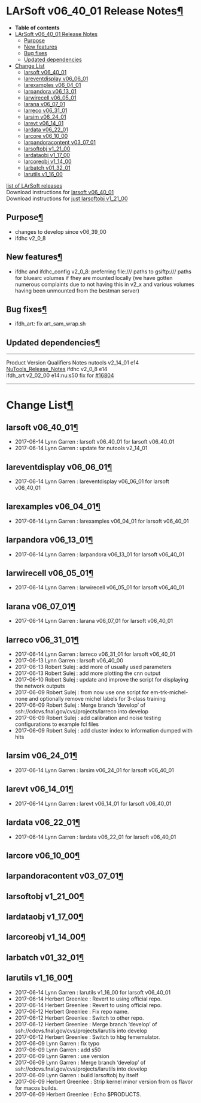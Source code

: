 LArSoft v06\_40\_01 Release Notes[¶](#LArSoft-v06_40_01-Release-Notes)
======================================================================

-   **Table of contents**
-   [LArSoft v06\_40\_01 Release Notes](#LArSoft-v06_40_01-Release-Notes)
    -   [Purpose](#Purpose)
    -   [New features](#New-features)
    -   [Bug fixes](#Bug-fixes)
    -   [Updated dependencies](#Updated-dependencies)
-   [Change List](#Change-List)
    -   [larsoft v06\_40\_01](#larsoft-v06_40_01)
    -   [lareventdisplay v06\_06\_01](#lareventdisplay-v06_06_01)
    -   [larexamples v06\_04\_01](#larexamples-v06_04_01)
    -   [larpandora v06\_13\_01](#larpandora-v06_13_01)
    -   [larwirecell v06\_05\_01](#larwirecell-v06_05_01)
    -   [larana v06\_07\_01](#larana-v06_07_01)
    -   [larreco v06\_31\_01](#larreco-v06_31_01)
    -   [larsim v06\_24\_01](#larsim-v06_24_01)
    -   [larevt v06\_14\_01](#larevt-v06_14_01)
    -   [lardata v06\_22\_01](#lardata-v06_22_01)
    -   [larcore v06\_10\_00](#larcore-v06_10_00)
    -   [larpandoracontent v03\_07\_01](#larpandoracontent-v03_07_01)
    -   [larsoftobj v1\_21\_00](#larsoftobj-v1_21_00)
    -   [lardataobj v1\_17\_00](#lardataobj-v1_17_00)
    -   [larcoreobj v1\_14\_00](#larcoreobj-v1_14_00)
    -   [larbatch v01\_32\_01](#larbatch-v01_32_01)
    -   [larutils v1\_16\_00](#larutils-v1_16_00)

[list of LArSoft releases](LArSoft_release_list)\
Download instructions for [larsoft v06\_40\_01](http://scisoft.fnal.gov/scisoft/bundles/larsoft/v06_40_01/larsoft-v06_40_01.html)\
Download instructions for [just larsoftobj v1\_21\_00](http://scisoft.fnal.gov/scisoft/bundles/larsoftobj/v1_21_00/larsoftobj-v1_21_00.html)


Purpose[¶](#Purpose)
--------------------

-   changes to develop since v06\_39\_00
-   ifdhc v2\_0\_8


New features[¶](#New-features)
------------------------------

-   ifdhc and ifdhc\_config v2\_0\_8: preferring file:/// paths to gsiftp:/// paths for bluearc volumes if fhey are mounted locally (we have gotten numerous complaints due to not having this in v2\_x and various volumes having been unmounted from the bestman server)


Bug fixes[¶](#Bug-fixes)
------------------------

-   ifdh\_art: fix art\_sam\_wrap.sh


Updated dependencies[¶](#Updated-dependencies)
----------------------------------------------

  ----------- ------------ ------------ --------------------------------------------------------------------------------------------------
  Product     Version      Qualifiers   Notes
  nutools     v2\_14\_01   e14          [NuTools\_Release\_Notes](/redmine/projects/nutools/wiki/NuTools_Release_Notes#nutools-v2_14_01)
  ifdhc       v2\_0\_8     e14          
  ifdh\_art   v2\_02\_00   e14:nu:s50   fix for [\#16804](/redmine/issues/16804 "Bug: Typo in art_sam_wrap.sh (Closed)")
  ----------- ------------ ------------ --------------------------------------------------------------------------------------------------


Change List[¶](#Change-List)
============================


larsoft v06\_40\_01[¶](#larsoft-v06_40_01)
------------------------------------------

-   2017-06-14 Lynn Garren : larsoft v06\_40\_01 for larsoft v06\_40\_01
-   2017-06-14 Lynn Garren : update for nutools v2\_14\_01


lareventdisplay v06\_06\_01[¶](#lareventdisplay-v06_06_01)
----------------------------------------------------------

-   2017-06-14 Lynn Garren : lareventdisplay v06\_06\_01 for larsoft v06\_40\_01


larexamples v06\_04\_01[¶](#larexamples-v06_04_01)
--------------------------------------------------

-   2017-06-14 Lynn Garren : larexamples v06\_04\_01 for larsoft v06\_40\_01


larpandora v06\_13\_01[¶](#larpandora-v06_13_01)
------------------------------------------------

-   2017-06-14 Lynn Garren : larpandora v06\_13\_01 for larsoft v06\_40\_01


larwirecell v06\_05\_01[¶](#larwirecell-v06_05_01)
--------------------------------------------------

-   2017-06-14 Lynn Garren : larwirecell v06\_05\_01 for larsoft v06\_40\_01


larana v06\_07\_01[¶](#larana-v06_07_01)
----------------------------------------

-   2017-06-14 Lynn Garren : larana v06\_07\_01 for larsoft v06\_40\_01


larreco v06\_31\_01[¶](#larreco-v06_31_01)
------------------------------------------

-   2017-06-14 Lynn Garren : larreco v06\_31\_01 for larsoft v06\_40\_01
-   2017-06-13 Lynn Garren : larsoft v06\_40\_00
-   2017-06-13 Robert Sulej : add more of usually used parameters
-   2017-06-13 Robert Sulej : add more plotting the cnn output
-   2017-06-10 Robert Sulej : update and improve the script for displaying the network outputs
-   2017-06-09 Robert Sulej : from now use one script for em-trk-michel-none and optionally remove michel labels for 3-class training
-   2017-06-09 Robert Sulej : Merge branch ‘develop’ of ssh://cdcvs.fnal.gov/cvs/projects/larreco into develop
-   2017-06-09 Robert Sulej : add calibration and noise testing configurations to example fcl files
-   2017-06-09 Robert Sulej : add cluster index to information dumped with hits


larsim v06\_24\_01[¶](#larsim-v06_24_01)
----------------------------------------

-   2017-06-14 Lynn Garren : larsim v06\_24\_01 for larsoft v06\_40\_01


larevt v06\_14\_01[¶](#larevt-v06_14_01)
----------------------------------------

-   2017-06-14 Lynn Garren : larevt v06\_14\_01 for larsoft v06\_40\_01


lardata v06\_22\_01[¶](#lardata-v06_22_01)
------------------------------------------

-   2017-06-14 Lynn Garren : lardata v06\_22\_01 for larsoft v06\_40\_01


larcore v06\_10\_00[¶](#larcore-v06_10_00)
------------------------------------------


larpandoracontent v03\_07\_01[¶](#larpandoracontent-v03_07_01)
--------------------------------------------------------------


larsoftobj v1\_21\_00[¶](#larsoftobj-v1_21_00)
----------------------------------------------


lardataobj v1\_17\_00[¶](#lardataobj-v1_17_00)
----------------------------------------------


larcoreobj v1\_14\_00[¶](#larcoreobj-v1_14_00)
----------------------------------------------


larbatch v01\_32\_01[¶](#larbatch-v01_32_01)
--------------------------------------------


larutils v1\_16\_00[¶](#larutils-v1_16_00)
------------------------------------------

-   2017-06-14 Lynn Garren : larutils v1\_16\_00 for larsoft v06\_40\_01
-   2017-06-14 Herbert Greenlee : Revert to using official repo.
-   2017-06-14 Herbert Greenlee : Revert to using official repo.
-   2017-06-12 Herbert Greenlee : Fix repo name.
-   2017-06-12 Herbert Greenlee : Switch to other repo.
-   2017-06-12 Herbert Greenlee : Merge branch ‘develop’ of ssh://cdcvs.fnal.gov/cvs/projects/larutils into develop
-   2017-06-12 Herbert Greenlee : Switch to hbg fememulator.
-   2017-06-09 Lynn Garren : fix typo
-   2017-06-09 Lynn Garren : add s50
-   2017-06-09 Lynn Garren : use version
-   2017-06-09 Lynn Garren : Merge branch ‘develop’ of ssh://cdcvs.fnal.gov/cvs/projects/larutils into develop
-   2017-06-09 Lynn Garren : build larsoftobj by itself
-   2017-06-09 Herbert Greenlee : Strip kernel minor version from os flavor for macos builds.
-   2017-06-09 Herbert Greenlee : Echo \$PRODUCTS.
